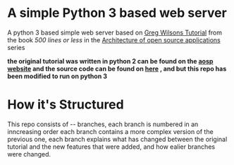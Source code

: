 # A simple Python 3 based web server

A python 3 based simple web server based on [Greg Wilsons Tutorial](http://www.aosabook.org/en/500L/a-simple-web-server.html) from the book *500 lines or less* in the [Architecture of open source applications](http://www.aosabook.org) series

__the original tutorial was written in python 2 can be found on the [aosp website](http://www.aosabook.org/en/500L/a-simple-web-server.html) and the source code can be found on [here](https://github.com/aosabook/500lines/tree/master/web-server) , and  but this repo has been modified to run on python 3__

# How it's Structured
This repo consists of -- branches, each branch is numbered in an inncreasing order each branch contains a more complex version of the previous one, each branch explains what has changed between the original tutorial and the new features that were added, and how ealier branches were changed.